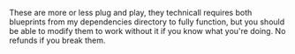 These are more or less plug and play, they technicall requires both blueprints from my dependencies directory to fully function, but you should be able to modify them to work without it if you know what you're doing.
No refunds if you break them.
